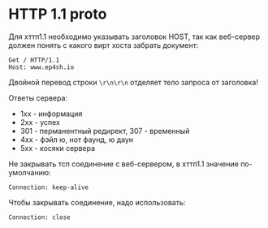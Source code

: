 # HTTP 1.1 proto

Для хттп1.1 необходимо указывать заголовок HOST, так как веб-сервер должен понять с какого вирт хоста забрать документ:

```
Get / HTTP/1.1
Host: www.ep4sh.io
```


Двойной перевод строки `\r\n\r\n` отделяет тело запроса от заголовка!

Ответы сервера:
   * 1хх - информация
   * 2хх - успех
   * 301 - перманентный редирект, 307 - временный
   * 4хх - фэйл ю, нот фаунд, ю даун
   * 5хх - косяки сервера

Не закрывать тсп соединение с веб-сервером, в хттп1.1 значение по-умолчанию:

``` Connection: keep-alive ```

Чтобы закрывать соединение, надо использовать:

``` Connection: close ```
